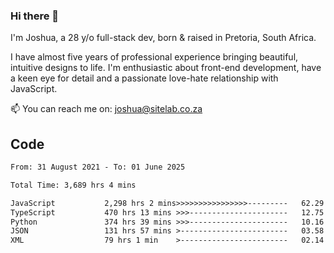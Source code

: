 ### Hi there 👋

I'm Joshua, a 28 y/o full-stack dev, born & raised in Pretoria, South Africa. 

I have almost five years of professional experience bringing beautiful, intuitive designs to life. I'm enthusiastic about front-end development, have a keen eye for detail and a passionate love-hate relationship with JavaScript.

📫 You can reach me on: joshua@sitelab.co.za

## **Code**

<!--START_SECTION:waka-->

```txt
From: 31 August 2021 - To: 01 June 2025

Total Time: 3,689 hrs 4 mins

JavaScript           2,298 hrs 2 mins>>>>>>>>>>>>>>>>---------   62.29 %
TypeScript           470 hrs 13 mins >>>----------------------   12.75 %
Python               374 hrs 39 mins >>>----------------------   10.16 %
JSON                 131 hrs 57 mins >------------------------   03.58 %
XML                  79 hrs 1 min    >------------------------   02.14 %
```

<!--END_SECTION:waka-->
